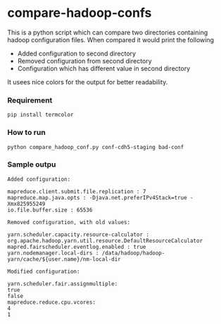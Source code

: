 # compare-hadoop-confs

This is a python script which can compare two directories containing hadoop configuration files. When compared it would print the following
 - Added configuration to second directory
 - Removed configuration from second directory
 - Configuration which has different value in second directory

It usees nice colors for the output for better readability.

### Requirement

    pip install termcolor
   
### How to run
    
    python compare_hadoop_conf.py conf-cdh5-staging bad-conf
    
### Sample outpu

    Added configuration:

    mapreduce.client.submit.file.replication : 7
    mapreduce.map.java.opts : -Djava.net.preferIPv4Stack=true -Xmx825955249
    io.file.buffer.size : 65536
    
    Removed configuration, with old values:
    
    yarn.scheduler.capacity.resource-calculator : org.apache.hadoop.yarn.util.resource.DefaultResourceCalculator
    mapred.fairscheduler.eventlog.enabled : true
    yarn.nodemanager.local-dirs : /data/hadoop/hadoop-yarn/cache/${user.name}/nm-local-dir
    
    Modified configuration:
    
    yarn.scheduler.fair.assignmultiple:
    true
    false
    mapreduce.reduce.cpu.vcores:
    4
    1
